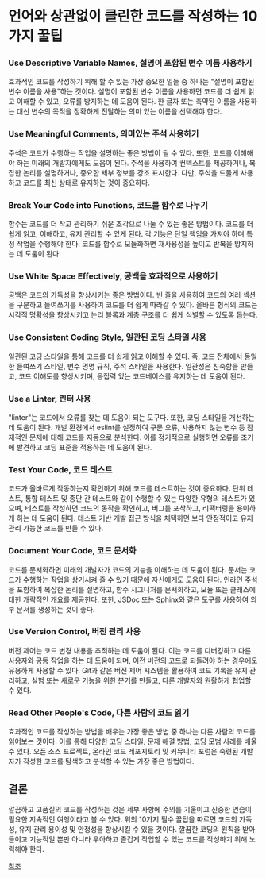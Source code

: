 # 언어와 상관없이 클린한 코드를 작성하는 10가지 꿀팁

### Use Descriptive Variable Names, 설명이 포함된 변수 이름 사용하기
효과적인 코드를 작성하기 위해 할 수 있는 가장 중요한 일들 중 하나는 "설명이 포함된 변수 이름을 사용"하는 것이다. 설명이 포함된 변수 이름을 사용하면 코드를 더 쉽게 읽고 이해할 수 있고, 오류를 방지하는 데 도움이 된다. 한 글자 또는 축약된 이름을 사용하는 대신 변수의 목적을 정확하게 전달하는 의미 있는 이름을 선택해야 한다.   

### Use Meaningful Comments, 의미있는 주석 사용하기
주석은 코드가 수행하는 작업을 설명하는 좋은 방법이 될 수 있다. 또한, 코드를 이해해야 하는 미래의 개발자에게도 도움이 된다. 주석을 사용하여 컨텍스트를 제공하거나, 복잡한 논리를 설명하거나, 중요한 세부 정보를 강조 표시한다. 다만, 주석을 드물게 사용하고 코드를 최신 상태로 유지하는 것이 중요하다.   

### Break Your Code into Functions, 코드를 함수로 나누기
함수는 코드를 더 작고 관리하기 쉬운 조각으로 나눌 수 있는 좋은 방법이다. 코드를 더 쉽게 읽고, 이해하고, 유지 관리할 수 있게 된다. 각 기능은 단일 책임을 가져야 하며 특정 작업을 수행해야 한다. 코드를 함수로 모듈화하면 재사용성을 높이고 반복을 방지하는 데 도움이 된다.   

### Use White Space Effectively, 공백을 효과적으로 사용하기
공백은 코드의 가독성을 향상시키는 좋은 방법이다. 빈 줄을 사용하여 코드의 여러 섹션을 구분하고 들여쓰기를 사용하여 코드를 더 쉽게 따라갈 수 있다. 올바른 형식의 코드는 시각적 명확성을 향상시키고 논리 블록과 계층 구조를 더 쉽게 식별할 수 있도록 돕는다.   

### Use Consistent Coding Style, 일관된 코딩 스타일 사용
일관된 코딩 스타일을 통해 코드를 더 쉽게 읽고 이해할 수 있다. 즉, 코드 전체에서 동일한 들여쓰기 스타일, 변수 명명 규칙, 주석 스타일을 사용한다. 일관성은 친숙함을 만들고, 코드 이해도를 향상시키며, 응집력 있는 코드베이스를 유지하는 데 도움이 된다.   

### Use a Linter, 린터 사용
"linter"는 코드에서 오류를 찾는 데 도움이 되는 도구다. 또한, 코딩 스타일을 개선하는 데 도움이 된다. 개발 환경에서 eslint를 설정하여 구문 오류, 사용하지 않는 변수 등 잠재적인 문제에 대해 코드를 자동으로 분석한다. 이를 정기적으로 실행하면 오류를 조기에 발견하고 코딩 표준을 적용하는 데 도움이 된다.   

### Test Your Code, 코드 테스트
코드가 올바르게 작동하는지 확인하기 위해 코드를 테스트하는 것이 중요하다. 단위 테스트, 통합 테스트 및 종단 간 테스트와 같이 수행할 수 있는 다양한 유형의 테스트가 있으며, 테스트를 작성하면 코드의 동작을 확인하고, 버그를 포착하고, 리팩터링을 용이하게 하는 데 도움이 된다. 테스트 기반 개발 접근 방식을 채택하면 보다 안정적이고 유지 관리 가능한 코드를 만들 수 있다.   

### Document Your Code, 코드 문서화
코드를 문서화하면 미래의 개발자가 코드의 기능을 이해하는 데 도움이 된다. 문서는 코드가 수행하는 작업을 상기시켜 줄 수 있기 때문에 자신에게도 도움이 된다. 인라인 주석을 포함하여 복잡한 논리를 설명하고, 함수 시그니처를 문서화하고, 모듈 또는 클래스에 대한 개략적인 개요를 제공한다. 또한, JSDoc 또는 Sphinx와 같은 도구를 사용하여 외부 문서를 생성하는 것이 좋다.   

### Use Version Control, 버전 관리 사용
버전 제어는 코드 변경 내용을 추적하는 데 도움이 된다. 이는 코드를 디버깅하고 다른 사용자와 공동 작업을 하는 데 도움이 되며, 이전 버전의 코드로 되돌려야 하는 경우에도 유용하게 사용할 수 있다. Git과 같은 버전 제어 시스템을 활용하여 코드 기록을 유지 관리하고, 실험 또는 새로운 기능을 위한 분기를 만들고, 다른 개발자와 원활하게 협업할 수 있다.   

### Read Other People's Code, 다른 사람의 코드 읽기
효과적인 코드를 작성하는 방법을 배우는 가장 좋은 방법 중 하나는 다른 사람의 코드를 읽어보는 것이다. 이를 통해 다양한 코딩 스타일, 문제 해결 방법, 코딩 모범 사례를 배울 수 있다. 오픈 소스 프로젝트, 온라인 코드 레포지토리 및 커뮤니티 포럼은 숙련된 개발자가 작성한 코드를 탐색하고 분석할 수 있는 가장 좋은 방법이다.   

## 결론
깔끔하고 고품질의 코드를 작성하는 것은 세부 사항에 주의를 기울이고 신중한 연습이 필요한 지속적인 여행이라고 볼 수 있다. 위의 10가지 필수 꿀팁을 따르면 코드의 가독성, 유지 관리 용이성 및 안정성을 향상시킬 수 있을 것이다. 깔끔한 코딩의 원칙을 받아들이고 기능적일 뿐만 아니라 우아하고 즐겁게 작업할 수 있는 코드를 작성하기 위해 노력해야 한다.   

[참조](https://dev.to/soumyadeepdey/10-tips-for-writing-better-clean-code-1i69?utm_source=Nomad+Academy&utm_campaign=215a245b55-EMAIL_CAMPAIGN_2023_07_21&utm_medium=email&utm_term=0_4313d957c9-215a245b55-41257085&mc_cid=215a245b55&mc_eid=1228d27a79)